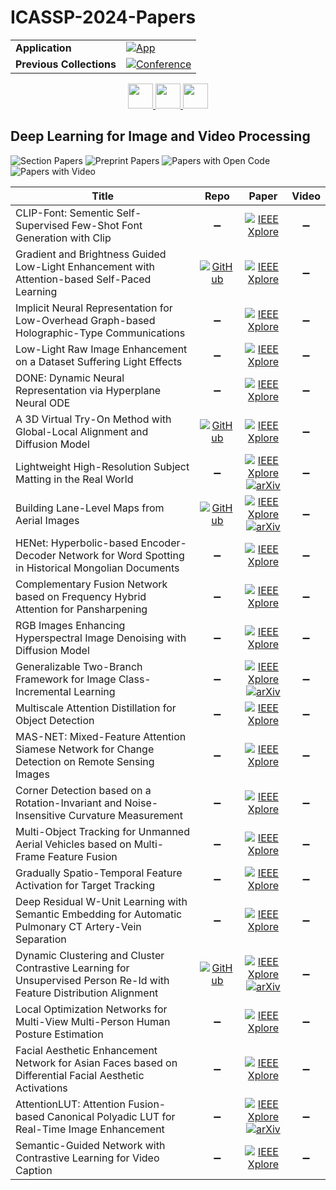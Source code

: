# ICASSP-2024-Papers

<table>
    <tr>
        <td><strong>Application</strong></td>
        <td>
            <a href="https://huggingface.co/spaces/DmitryRyumin/NewEraAI-Papers" style="float:left;">
                <img src="https://img.shields.io/badge/🤗-NewEraAI--Papers-FFD21F.svg" alt="App" />
            </a>
        </td>
    </tr>
    <tr>
        <td><strong>Previous Collections</strong></td>
        <td>
            <a href="https://github.com/DmitryRyumin/ICASSP-2023-24-Papers/blob/main/README_2023.md">
                <img src="http://img.shields.io/badge/ICASSP-2023-0073AE.svg" alt="Conference">
            </a>
        </td>
    </tr>
</table>

<div align="center">
    <a href="https://github.com/DmitryRyumin/ICASSP-2023-24-Papers/blob/main/sections/2024/main/SLP-L14.md">
        <img src="https://cdn.jsdelivr.net/gh/DmitryRyumin/NewEraAI-Papers@main/images/left.svg" width="40" alt="" />
    </a>
    <a href="https://github.com/DmitryRyumin/ICASSP-2023-24-Papers/">
        <img src="https://cdn.jsdelivr.net/gh/DmitryRyumin/NewEraAI-Papers@main/images/home.svg" width="40" alt="" />
    </a>
    <a href="https://github.com/DmitryRyumin/ICASSP-2023-24-Papers/blob/main/sections/2024/main/IVMSP-P4.md">
        <img src="https://cdn.jsdelivr.net/gh/DmitryRyumin/NewEraAI-Papers@main/images/right.svg" width="40" alt="" />
    </a>
</div>

## Deep Learning for Image and Video Processing

![Section Papers](https://img.shields.io/badge/Section%20Papers-23-42BA16) ![Preprint Papers](https://img.shields.io/badge/Preprint%20Papers-5-b31b1b) ![Papers with Open Code](https://img.shields.io/badge/Papers%20with%20Open%20Code-4-1D7FBF) ![Papers with Video](https://img.shields.io/badge/Papers%20with%20Video-0-FF0000)

| **Title** | **Repo** | **Paper** | **Video** |
|-----------|:--------:|:---------:|:---------:|
| CLIP-Font: Sementic Self-Supervised Few-Shot Font Generation with Clip | :heavy_minus_sign: | [![IEEE Xplore](https://img.shields.io/badge/IEEE-10447490-E4A42C.svg)](https://ieeexplore.ieee.org/document/10447490) | :heavy_minus_sign: |
| Gradient and Brightness Guided Low-Light Enhancement with Attention-based Self-Paced Learning | [![GitHub](https://img.shields.io/github/stars/MSL502/GBASPL?style=flat)](https://github.com/MSL502/GBASPL) | [![IEEE Xplore](https://img.shields.io/badge/IEEE-10448307-E4A42C.svg)](https://ieeexplore.ieee.org/document/10448307) | :heavy_minus_sign: |
| Implicit Neural Representation for Low-Overhead Graph-based Holographic-Type Communications | :heavy_minus_sign: | [![IEEE Xplore](https://img.shields.io/badge/IEEE-10445857-E4A42C.svg)](https://ieeexplore.ieee.org/document/10445857) | :heavy_minus_sign: |
| Low-Light Raw Image Enhancement on a Dataset Suffering Light Effects | :heavy_minus_sign: | [![IEEE Xplore](https://img.shields.io/badge/IEEE-10447333-E4A42C.svg)](https://ieeexplore.ieee.org/document/10447333) | :heavy_minus_sign: |
| DONE: Dynamic Neural Representation via Hyperplane Neural ODE | :heavy_minus_sign: | [![IEEE Xplore](https://img.shields.io/badge/IEEE-10446247-E4A42C.svg)](https://ieeexplore.ieee.org/document/10446247) | :heavy_minus_sign: |
| A 3D Virtual Try-On Method with Global-Local Alignment and Diffusion Model | [![GitHub](https://img.shields.io/github/stars/Breaveh/VTON-GD?style=flat)](https://github.com/Breaveh/VTON-GD) | [![IEEE Xplore](https://img.shields.io/badge/IEEE-10447311-E4A42C.svg)](https://ieeexplore.ieee.org/document/10447311) | :heavy_minus_sign: |
| Lightweight High-Resolution Subject Matting in the Real World | :heavy_minus_sign: | [![IEEE Xplore](https://img.shields.io/badge/IEEE-10446680-E4A42C.svg)](https://ieeexplore.ieee.org/document/10446680) <br /> [![arXiv](https://img.shields.io/badge/arXiv-2312.07100-b31b1b.svg)](https://arxiv.org/abs/2312.07100) | :heavy_minus_sign: |
| Building Lane-Level Maps from Aerial Images | [![GitHub](https://img.shields.io/github/stars/Jiawei-Yao0812/AerialLaneNet?style=flat)](https://github.com/Jiawei-Yao0812/AerialLaneNet) | [![IEEE Xplore](https://img.shields.io/badge/IEEE-10447410-E4A42C.svg)](https://ieeexplore.ieee.org/document/10447410) <br /> [![arXiv](https://img.shields.io/badge/arXiv-2312.13449-b31b1b.svg)](https://arxiv.org/abs/2312.13449) | :heavy_minus_sign: |
| HENet: Hyperbolic-based Encoder-Decoder Network for Word Spotting in Historical Mongolian Documents | :heavy_minus_sign: | [![IEEE Xplore](https://img.shields.io/badge/IEEE-10446514-E4A42C.svg)](https://ieeexplore.ieee.org/document/10446514) | :heavy_minus_sign: |
| Complementary Fusion Network based on Frequency Hybrid Attention for Pansharpening | :heavy_minus_sign: | [![IEEE Xplore](https://img.shields.io/badge/IEEE-10446416-E4A42C.svg)](https://ieeexplore.ieee.org/document/10446416) | :heavy_minus_sign: |
| RGB Images Enhancing Hyperspectral Image Denoising with Diffusion Model | :heavy_minus_sign: | [![IEEE Xplore](https://img.shields.io/badge/IEEE-10448364-E4A42C.svg)](https://ieeexplore.ieee.org/document/10448364) | :heavy_minus_sign: |
| Generalizable Two-Branch Framework for Image Class-Incremental Learning | :heavy_minus_sign: | [![IEEE Xplore](https://img.shields.io/badge/IEEE-10447078-E4A42C.svg)](https://ieeexplore.ieee.org/document/10447078) <br /> [![arXiv](https://img.shields.io/badge/arXiv-2402.18086-b31b1b.svg)](https://arxiv.org/abs/2402.18086) | :heavy_minus_sign: |
| Multiscale Attention Distillation for Object Detection | :heavy_minus_sign: | [![IEEE Xplore](https://img.shields.io/badge/IEEE-10447943-E4A42C.svg)](https://ieeexplore.ieee.org/document/10447943) | :heavy_minus_sign: |
| MAS-NET: Mixed-Feature Attention Siamese Network for Change Detection on Remote Sensing Images | :heavy_minus_sign: | [![IEEE Xplore](https://img.shields.io/badge/IEEE-10446328-E4A42C.svg)](https://ieeexplore.ieee.org/document/10446328) | :heavy_minus_sign: |
| Corner Detection based on a Rotation-Invariant and Noise-Insensitive Curvature Measurement | :heavy_minus_sign: | [![IEEE Xplore](https://img.shields.io/badge/IEEE-10445964-E4A42C.svg)](https://ieeexplore.ieee.org/document/10445964) | :heavy_minus_sign: |
| Multi-Object Tracking for Unmanned Aerial Vehicles based on Multi-Frame Feature Fusion | :heavy_minus_sign: | [![IEEE Xplore](https://img.shields.io/badge/IEEE-10447050-E4A42C.svg)](https://ieeexplore.ieee.org/document/10447050) | :heavy_minus_sign: |
| Gradually Spatio-Temporal Feature Activation for Target Tracking | :heavy_minus_sign: | [![IEEE Xplore](https://img.shields.io/badge/IEEE-10447555-E4A42C.svg)](https://ieeexplore.ieee.org/document/10447555) | :heavy_minus_sign: |
| Deep Residual W-Unit Learning with Semantic Embedding for Automatic Pulmonary CT Artery-Vein Separation | :heavy_minus_sign: | [![IEEE Xplore](https://img.shields.io/badge/IEEE-10448498-E4A42C.svg)](https://ieeexplore.ieee.org/document/10448498) | :heavy_minus_sign: |
| Dynamic Clustering and Cluster Contrastive Learning for Unsupervised Person Re-Id with Feature Distribution Alignment | [![GitHub](https://img.shields.io/github/stars/theziqi/DCCC?style=flat)](https://github.com/theziqi/DCCC) | [![IEEE Xplore](https://img.shields.io/badge/IEEE-10447711-E4A42C.svg)](https://ieeexplore.ieee.org/document/10447711) <br /> [![arXiv](https://img.shields.io/badge/arXiv-2303.06810-b31b1b.svg)](https://arxiv.org/abs/2303.06810) | :heavy_minus_sign: |
| Local Optimization Networks for Multi-View Multi-Person Human Posture Estimation | :heavy_minus_sign: | [![IEEE Xplore](https://img.shields.io/badge/IEEE-10445922-E4A42C.svg)](https://ieeexplore.ieee.org/document/10445922) | :heavy_minus_sign: |
| Facial Aesthetic Enhancement Network for Asian Faces based on Differential Facial Aesthetic Activations | :heavy_minus_sign: | [![IEEE Xplore](https://img.shields.io/badge/IEEE-10447427-E4A42C.svg)](https://ieeexplore.ieee.org/document/10447427) | :heavy_minus_sign: |
| AttentionLUT: Attention Fusion-based Canonical Polyadic LUT for Real-Time Image Enhancement | :heavy_minus_sign: | [![IEEE Xplore](https://img.shields.io/badge/IEEE-10445905-E4A42C.svg)](https://ieeexplore.ieee.org/document/10445905) <br /> [![arXiv](https://img.shields.io/badge/arXiv-2401.01569-b31b1b.svg)](https://arxiv.org/abs/2401.01569) | :heavy_minus_sign: |
| Semantic-Guided Network with Contrastive Learning for Video Caption | :heavy_minus_sign: | [![IEEE Xplore](https://img.shields.io/badge/IEEE-10447433-E4A42C.svg)](https://ieeexplore.ieee.org/document/10447433) | :heavy_minus_sign: |
